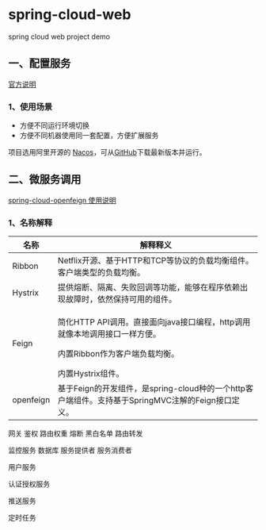 # spring-cloud-web
spring cloud web project demo



## 一、配置服务
[官方说明](https://cloud.spring.io/spring-cloud-config/reference/html/)
### 1、使用场景
- 方便不同运行环境切换
- 方便不同机器使用同一套配置，方便扩展服务

项目选用阿里开源的 [Nacos](https://nacos.io/zh-cn/)，可从[GitHub](https://github.com/alibaba/nacos/releases)下载最新版本并运行。

## 二、微服务调用
[spring-cloud-openfeign 使用说明](https://github.com/spring-cloud/spring-cloud-openfeign/blob/master/docs/src/main/asciidoc/spring-cloud-openfeign.adoc)  

### 1、名称解释
| 名称 | 解释释义 |
| ---- | ----|
| Ribbon | Netflix开源、基于HTTP和TCP等协议的负载均衡组件。客户端类型的负载均衡。 |
| Hystrix | 提供熔断、隔离、失败回调等功能，能够在程序依赖出现故障时，依然保持可用的组件。 |
| Feign | <p>简化HTTP API调用。直接面向java接口编程，http调用就像本地调用接口一样方便。</p><p>内置Ribbon作为客户端负载均衡。</p>内置Hystrix组件。 |
| openfeign | 基于Feign的开发组件，是spring-cloud种的一个http客户端组件。支持基于SpringMVC注解的Feign接口定义。 |
   
    
网关
    鉴权
    路由权重
    熔断
    黑白名单
    路由转发

监控服务
    数据库
    服务提供者
    服务消费者

用户服务

认证授权服务

推送服务



定时任务
